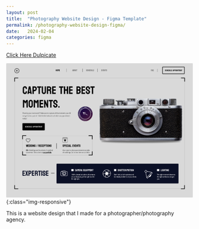 ```yaml
---
layout: post
title:  "Photography Website Design - Figma Template"
permalink: /photography-website-design-figma/
date:   2024-02-04
categories: figma
---
```



<a class="button"  href="https://www.figma.com/community/file/1334398057374604365/photographer-website-design" target="_blank">Click Here Dulpicate</a>

![image-title-here](/assets\img\photography-website-design.png){:class="img-responsive"}

This is a website design that I made for a photographer/photography agency.
